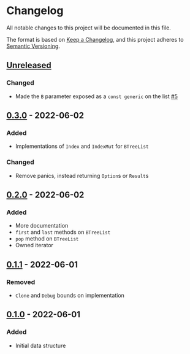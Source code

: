 # Changelog

All notable changes to this project will be documented in this file.

The format is based on [Keep a Changelog](https://keepachangelog.com/en/1.0.0/),
and this project adheres to [Semantic Versioning](https://semver.org/spec/v2.0.0.html).

## [Unreleased]

### Changed

- Made the `B` parameter exposed as a `const generic` on the list [#5](https://github.com/jeffa5/btreelist/pull/5)

## [0.3.0] - 2022-06-02

### Added

- Implementations of `Index` and `IndexMut` for `BTreeList`

### Changed

- Remove panics, instead returning `Option`s or `Result`s

## [0.2.0] - 2022-06-02

### Added

- More documentation
- `first` and `last` methods on `BTreeList`
- `pop` method on `BTreeList`
- Owned iterator

## [0.1.1] - 2022-06-01

### Removed

- `Clone` and `Debug` bounds on implementation

## [0.1.0] - 2022-06-01

### Added

- Initial data structure

[unreleased]: https://github.com/jeffa5/btreelist/compare/v0.3.0...HEAD
[0.3.0]: https://github.com/jeffa5/btreelist/compare/v0.2.0...v0.3.0
[0.2.0]: https://github.com/jeffa5/btreelist/compare/v0.1.1...v0.2.0
[0.1.1]: https://github.com/jeffa5/btreelist/compare/v0.1.0...v0.1.1
[0.1.0]: https://github.com/jeffa5/btreelist/releases/tag/v0.1.0

